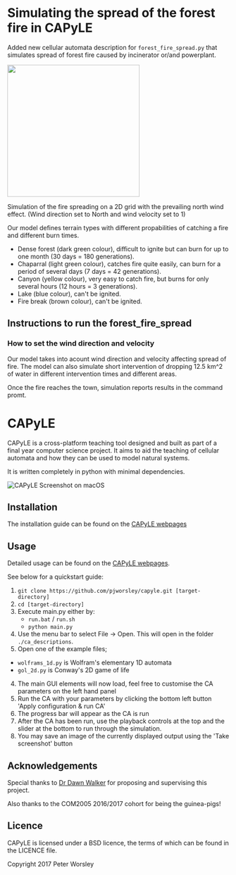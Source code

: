 # Simulating the spread of the forest fire in CAPyLE

Added new cellular automata description for `forest_fire_spread.py` that simulates spread of forest fire caused by incinerator or/and powerplant.

<div display="flex" flex-direction="row" >
<img src="https://github.com/Anastasiia66/bioinspired_ca_forest_fire_spread/blob/main/Gif1_north_prevailing%20.gif" width="300" height="300"/>
</div>

Simulation of the fire spreading on a 2D grid with the prevailing north wind effect. (Wind direction set to North and wind velocity set to 1)

Our model defines terrain types with different propabilities of catching a fire and different burn times.

- Dense forest (dark green colour), difficult to ignite but can burn for up to one month (30 days = 180 generations). 
- Chaparral (light green colour), catches fire quite easily, can burn for a period of several days (7 days = 42 generations).
- Canyon (yellow colour), very easy to catch fire, but burns for only several hours (12 hours = 3 generations).
- Lake (blue colour), can't be ignited.
- Fire break (brown colour), can't be ignited.

## Instructions to run the forest_fire_spread
### How to set the wind direction and velocity



Our model takes into acount wind direction and velocity affecting spread of fire. The model can also simulate short intervention of dropping 12.5 km^2 of water in different intervention times and different areas. 

Once the fire reaches the town, simulation reports results in the command promt. 



# CAPyLE
CAPyLE is a cross-platform teaching tool designed and built as part of a final year computer science project. It aims to aid the teaching of cellular automata and how they can be used to model natural systems.

It is written completely in python with minimal dependencies.

![CAPyLE Screenshot on macOS](http://pjworsley.github.io/capyle/sample.png)

## Installation
The installation guide can be found on the [CAPyLE webpages](http://pjworsley.github.io/capyle/installationguide.html)

## Usage
Detailed usage can be found on the [CAPyLE webpages](http://pjworsley.github.io/capyle/).

See below for a quickstart guide:

1. `git clone https://github.com/pjworsley/capyle.git [target-directory]`
2. `cd [target-directory]`
3. Execute main.py either by:
    * `run.bat` / `run.sh`
    * `python main.py`
2. Use the menu bar to select File -> Open. This will open in the folder `./ca_descriptions`.
3. Open one of the example files;
  - `wolframs_1d.py` is Wolfram's elementary 1D automata
  - `gol_2d.py` is Conway's 2D game of life
4. The main GUI elements will now load, feel free to customise the CA parameters on the left hand panel
5. Run the CA with your parameters by clicking the bottom left button 'Apply configuration & run CA'
6. The progress bar will appear as the CA is run
7. After the CA has been run, use the playback controls at the top and the slider at the bottom to run through the simulation.
8. You may save an image of the currently displayed output using the 'Take screenshot' button

## Acknowledgements
Special thanks to [Dr Dawn Walker](http://staffwww.dcs.shef.ac.uk/people/D.Walker/) for proposing and supervising this project.

Also thanks to the COM2005 2016/2017 cohort for being the guinea-pigs!

## Licence
CAPyLE is licensed under a BSD licence, the terms of which can be found in the LICENCE file.

Copyright 2017 Peter Worsley
